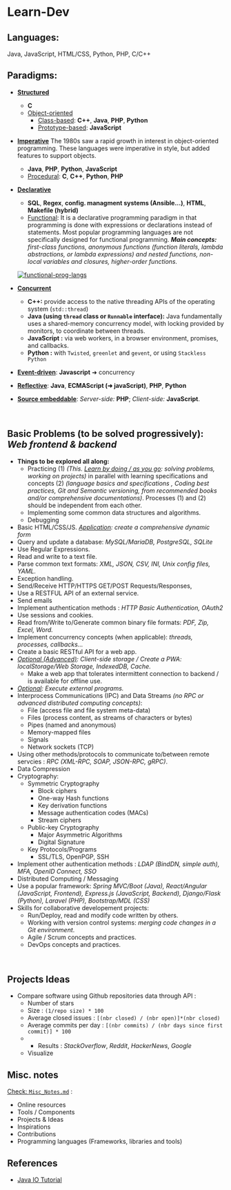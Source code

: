 # Learn-Dev

## Languages:
Java, JavaScript, HTML/CSS, Python, PHP, C/C++
<br>

## Paradigms:
- <u>**Structured**</u>
    - **C**
    - <u>Object-oriented</u>
        - <u>Class-based</u>: **C++**, **Java**, **PHP**, **Python**
        - <u>Prototype-based</u>: **JavaScript**
- <u>**Imperative**</u>
The 1980s saw a rapid growth in interest in object-oriented programming. These languages were imperative in style, but added features to support objects.
    - **Java**, **PHP**, **Python**, **JavaScript**
    - <u>Procedural</u>: **C**, **C++**, **Python**, **PHP**
- <u>**Declarative**</u>
    - **SQL**, **Regex**, **config. managment systems (Ansible...)**, **HTML**, **Makefile (hybrid)**
    - <u>Functional</u>: It is a declarative programming paradigm in that programming is done with expressions or declarations instead of statements.
    Most popular programming languages are not specifically designed for functional programming.
    _**Main concepts:** first-class functions, anonymous functions (function literals, lambda abstractions, or lambda expressions) and nested functions, non-local variables and closures, higher-order functions._

    [![functional-prog-langs](assets/functional-prog-langs.png)](https://en.wikipedia.org/wiki/First-class_function#Language_support)

- <u>**Concurrent**</u>
    - **C++:** provide access to the native threading APIs of the operating system (`std::thread`)
    - **Java (using `thread` class or `Runnable` interface):** Java fundamentally uses a shared-memory concurrency model, with locking provided by monitors, to coordinate between threads.
    - **JavaScript :** via web workers, in a browser environment, promises, and callbacks.
    - **Python :** with `Twisted`, `greenlet` and `gevent`, or using `Stackless Python`
- <u>**Event-driven**</u>: **Javascript** ➜ concurrency
- <u>**Reflective**</u>: **Java**, **ECMAScript (➜ javaScript)**, **PHP**, **Python**
- <u>**Source embeddable**</u>: _Server-side:_ **PHP**; _Client-side:_ **JavaScript**.
<br>

## Basic Problems (to be solved progressively): _Web frontend & backend_
- **Things to be explored all along:**
    - Practicing (1) _(This. <u>Learn by doing / as you go</u>: solving problems, working on projects)_ in parallel with learning specifications and concepts (2) _(language basics and specifications , Coding best practices, Git and Semantic versioning, from recommended books and/or comprehensive documentations)_. Processes (1) and (2) should be independent from each other.
    - Implementing some common data structures and algorithms.
    - Debugging
- Basic HTML/CSS/JS. _<u>Application</u>: create a comprehensive dynamic form_
- Query and update a database: _MySQL/MariaDB, PostgreSQL, SQLite_
- Use Regular Expressions.
- Read and write to a text file.
- Parse common text formats: _XML, JSON, CSV, INI, Unix config files, YAML._
- Exception handling.
- Send/Receive HTTP/HTTPS GET/POST Requests/Responses,
- Use a RESTFUL API of an external service.
- Send emails
- Implement authentication methods : _HTTP Basic Authentication, OAuth2_
- Use sessions and cookies.
- Read from/Write to/Generate common binary file formats: _PDF, Zip, Excel, Word._
- Implement concurrency concepts (when applicable): _threads, processes, callbacks..._
- Create a basic RESTful API for a web app.
- _<u>Optional (Advanced)</u>: Client-side storage / Create a PWA: localStorage/Web Storage, IndexedDB, Cache._
    - Make a web app that tolerates intermittent connection to backend / is available for offline use.
- _<u>Optional</u>: Execute external programs._
- Interprocess Communications (IPC) and Data Streams _(no RPC or advanced distributed computing concepts)_:
    - File (access file and file system meta-data)
    - Files (process content, as streams of characters or bytes)
    - Pipes (named and anonymous)
    - Memory-mapped files
    - Signals
    - Network sockets (TCP)
- Using other methods/protocols to communicate to/between remote servcies : _RPC (XML-RPC, SOAP, JSON-RPC, gRPC)_.
- Data Compression
- Cryptography:
    - Symmetric Cryptography
    	- Block ciphers
    	- One-way Hash functions
    	- Key derivation functions
    	- Message authentication codes (MACs)
    	- Stream ciphers
    - Public-key Cryptography
    	- Major Asymmetric Algorithms
    	- Digital Signature
    - Key Protocols/Programs
    	- SSL/TLS, OpenPGP, SSH
- Implement other authentication methods : _LDAP (BindDN, simple auth), MFA, OpenID Connect, SSO_
- Distributed Computing / Messaging
- Use a popular framework: _Spring MVC/Boot (Java), React/Angular (JavaScript, Frontend), Express.js (JavaScript, Backend), Django/Flask (Python), Laravel (PHP), Bootstrap/MDL (CSS)_
- Skills for collaborative developement projects:
    - Run/Deploy, read and modify code written by others.
    - Working with version control systems: _merging code changes in a Git environment_.
    - Agile / Scrum concepts and practices.
    - DevOps concepts and practices.
<br>

## Projects Ideas
- Compare software using Github repositories data through API :
    - Number of stars
    - Size : `(1/repo size) * 100`
    - Average closed issues : `[(nbr closed) / (nbr open)]*(nbr closed)`
    - Average commits per day  : `[(nbr commits) / (nbr days since first commit)] * 100`
    - + Results : _StackOverflow_, _Reddit_, _HackerNews_, _Google_
    - Visualize


## Misc. notes

[Check: `Misc_Notes.md`](Misc_Notes.md) :
- Online resources
- Tools / Components
- Projects & Ideas
- Inspirations
- Contributions
- Programming languages (Frameworks, libraries and tools)

## References

- [Java IO Tutorial](http://tutorials.jenkov.com/java-io/index.html)

